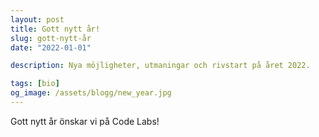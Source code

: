 ```yaml
---
layout: post
title: Gott nytt år!
slug: gott-nytt-år
date: "2022-01-01"

description: Nya möjligheter, utmaningar och rivstart på året 2022.

tags: [bio]
og_image: /assets/blogg/new_year.jpg
---
```


Gott nytt år önskar vi på Code Labs!
